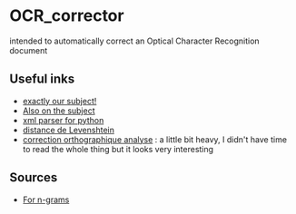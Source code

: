 # OCR_corrector
intended to automatically correct an Optical Character Recognition document

## Useful inks
* [exactly our subject!](http://ucrel.lancs.ac.uk/acl/W/W96/W96-0108.pdf)
* [Also on the subject](https://books.google.co.il/books?hl=fr&lr=&id=Rw7f-vuaX7IC&oi=fnd&pg=PA145&dq=ocr+common+errors&ots=Lvk9QJp_Za&sig=Dw7X-mCc05yXVTylqLHUwXklq6Y&redir_esc=y#v=onepage&q=ocr%20common%20errors&f=false)
* [xml parser for python](http://apprendre-python.com/page-xml-python-xpath)
* [distance de Levenshtein](https://fr.wikipedia.org/wiki/Distance_de_Levenshtein)
* [correction orthographique analyse](http://www.enssib.fr/bibliotheque-numerique/documents/62745-conception-et-realisation-d-un-prototype-de-correcteur-orthographique-de-l-arabememoire.pdf) : a little bit heavy, I didn't have time to read the whole thing but it looks very interesting


## Sources
* [For n-grams](http://www.ngrams.info/)
